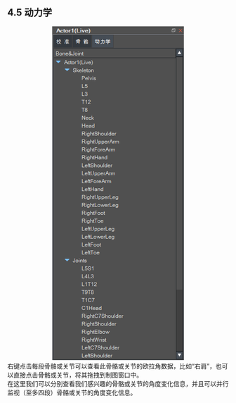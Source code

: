 ## 4.5 动力学
<div align=center>
<img src="https://raw.githubusercontent.com/FOHEART/MotionVenusHelp/v1.3.0/software/skeleton23.png"/>
</div>
右键点击每段骨骼或关节可以查看此骨骼或关节的欧拉角数据，比如“右肩”，也可以直接点击骨骼或关节，将其拖拽到制图窗口中。<br>
在这里我们可以分别查看我们感兴趣的骨骼或关节的角度变化信息，并且可以并行监视（至多四段）骨骼或关节的角度变化信息。<br>